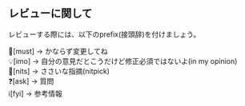 ## レビューに関して
レビューする際には、以下のprefix(接頭辞)を付けましょう。
<!-- for GitHub Copilot review rule -->
🛑[must] → かならず変更してね  
💡[imo] → 自分の意見だとこうだけど修正必須ではないよ(in my opinion)  
📝[nits] → ささいな指摘(nitpick)  
❓[ask] → 質問  
ℹ️[fyi] → 参考情報
<!-- for GitHub Copilot review rule -->
